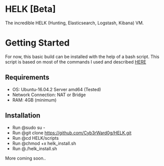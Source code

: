 # HELK [Beta]
The incredible HELK (Hunting, Elasticsearch, Logstash, Kibana) VM. 

# Getting Started
For now, this basic build can be installed with the help of a bash script. This script is based on most of the commands I used and described [HERE](https://cyberwardog.blogspot.com/2017/02/setting-up-pentesting-i-mean-threat_98.html) 

## Requirements
* OS: Ubuntu-16.04.2 Server amd64 (Tested)
* Network Connection: NAT or Bridge
* RAM: 4GB (minimum)

## Installation
* Run @sudo su -
* Run @git clone https://github.com/Cyb3rWard0g/HELK.git
* Run @cd HELK/scripts
* Run @chmod +x helk_install.sh
* Run @./helk_install.sh

More coming soon..

